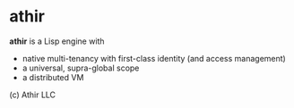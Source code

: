 # athir 

**athir** is a Lisp engine with

- native multi-tenancy with first-class identity (and access management)
- a universal, supra-global scope
- a distributed VM 

(c) Athir LLC